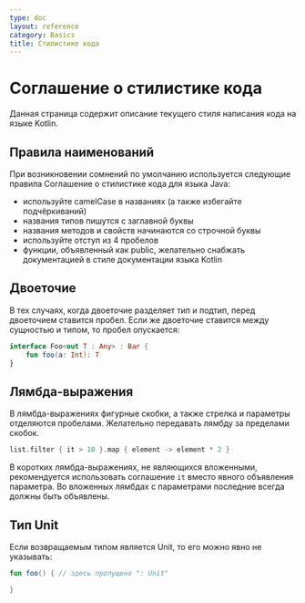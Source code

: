 ```yaml
---
type: doc
layout: reference
category: Basics
title: Стилистике кода
---
```


# Соглашение о стилистике кода

Данная страница содержит описание текущего стиля написания кода на языке Kotlin.

## Правила наименований
При возникновении сомнений по умолчанию используется следующие правила Соглашение о стилистике кода для языка Java:

* используйте camelCase в названиях (а также избегайте подчёркиваний)
* названия типов пишутся с заглавной буквы
* названия методов и свойств начинаются со строчной буквы
* используйте отступ из 4 пробелов
* функции, объявленный как public, желательно снабжать документацией в стиле документации языка Kotlin

## Двоеточие

В тех случаях, когда двоеточие разделяет тип и подтип, перед двоеточием ставится пробел. Если же двоеточие ставится между сущностью и типом, то пробел опускается:

``` kotlin
interface Foo<out T : Any> : Bar {
    fun foo(a: Int): T
}
```

## Лямбда-выражения

В лямбда-выражениях фигурные скобки, а также стрелка и параметры отделяются пробелами. Желательно передавать лямбду за пределами скобок.

``` kotlin
list.filter { it > 10 }.map { element -> element * 2 }
```


В коротких лямбда-выражениях, не являющихся вложенными, рекомендуется использовать соглашение `it` вместо явного объявления параметра. Во вложенных лямбдах с параметрами последние всегда должны быть объявлены.

## Тип Unit

Если возвращаемым типом является Unit, то его можно явно не указывать:

``` kotlin
fun foo() { // здесь пропущено ": Unit"

}
```
